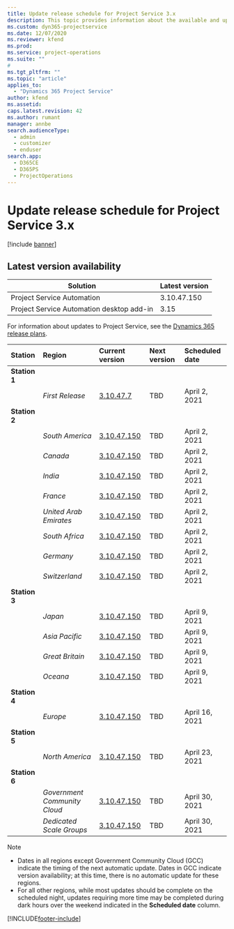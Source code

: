 ```yaml
---
title: Update release schedule for Project Service 3.x
description: This topic provides information about the available and upcoming releases of Dynamics 365 Project Service Automation.
ms.custom: dyn365-projectservice
ms.date: 12/07/2020
ms.reviewer: kfend
ms.prod:
ms.service: project-operations
ms.suite: ""
#
ms.tgt_pltfrm: ""
ms.topic: "article"
applies_to: 
  - "Dynamics 365 Project Service"
author: kfend
ms.assetid: 
caps.latest.revision: 42
ms.author: rumant
manager: annbe
search.audienceType: 
  - admin
  - customizer
  - enduser
search.app: 
  - D365CE
  - D365PS
  - ProjectOperations
---
```


# Update release schedule for Project Service 3.x

[!include [banner](../includes/psa-now-project-operations.md)]

## Latest version availability

| Solution  | Latest version |
|-------|----|
| Project Service Automation    | 3.10.47.150 |
| Project Service Automation desktop add-in                | 3.15          |

For information about updates to Project Service, see the [Dynamics 365 release plans](https://docs.microsoft.com/dynamics365/release-plans/). 

| Station  | Region | Current version | Next version |  Scheduled date
| :---   | :---   | :---   | :---   |:---   |         
|<strong>Station 1</strong> | |  |  | |
| | <i>First Release</i> | [3.10.47.7](whats-new-ur-29.md) | TBD | April 2, 2021
|<strong>Station 2</strong> | |  |  | |
| | <i>South America</i> | [3.10.47.150](whats-new-ur-29-5.md) | TBD | April 2, 2021
| | <i>Canada</i> | [3.10.47.150](whats-new-ur-29-5.md) | TBD | April 2, 2021
| | <i>India</i> | [3.10.47.150](whats-new-ur-29-5.md) | TBD | April 2, 2021
| | <i>France</i> | [3.10.47.150](whats-new-ur-29-5.md) | TBD | April 2, 2021
| | <i>United Arab Emirates</i> | [3.10.47.150](whats-new-ur-29-5.md) | TBD | April 2, 2021
| | <i>South Africa</i> | [3.10.47.150](whats-new-ur-29-5.md) | TBD | April 2, 2021
| | <i>Germany</i> | [3.10.47.150](whats-new-ur-29-5.md) | TBD | April 2, 2021
| | <i>Switzerland</i> | [3.10.47.150](whats-new-ur-29-5.md) | TBD | April 2, 2021
|<strong>Station 3</strong> | |  |  | |
| | <i>Japan</i> | [3.10.47.150](whats-new-ur-29-5.md) | TBD | April 9, 2021
| | <i>Asia Pacific</i> | [3.10.47.150](whats-new-ur-29-5.md) | TBD | April 9, 2021
| | <i>Great Britain</i> | [3.10.47.150](whats-new-ur-29-5.md) | TBD | April 9, 2021
| | <i>Oceana</i> | [3.10.47.150](whats-new-ur-29-5.md) | TBD | April 9, 2021
|<strong>Station 4</strong> | |  |  | |
| | <i>Europe</i> | [3.10.47.150](whats-new-ur-29-5.md) | TBD | April 16, 2021
|<strong>Station 5</strong> | |  |  | |
| | <i>North America</i> | [3.10.47.150](whats-new-ur-29-5.md) | TBD | April 23, 2021
|<strong>Station 6</strong> | |  |  | |
| | <i>Government Community Cloud</i> | [3.10.47.150](whats-new-ur-29-5.md) | TBD | April 30, 2021
| | <i>Dedicated Scale Groups</i> | [3.10.47.150](whats-new-ur-29-5.md) | TBD | April 30, 2021

>[!Note]
> - Dates in all regions except Government Community Cloud (GCC) indicate the timing of the next automatic update. Dates in GCC indicate version availability; at this time, there is no automatic update for these regions.
> - For all other regions, while most updates should be complete on the scheduled night, updates requiring more time may be completed during dark hours over the weekend indicated in the **Scheduled date** column.


[!INCLUDE[footer-include](../includes/footer-banner.md)]
